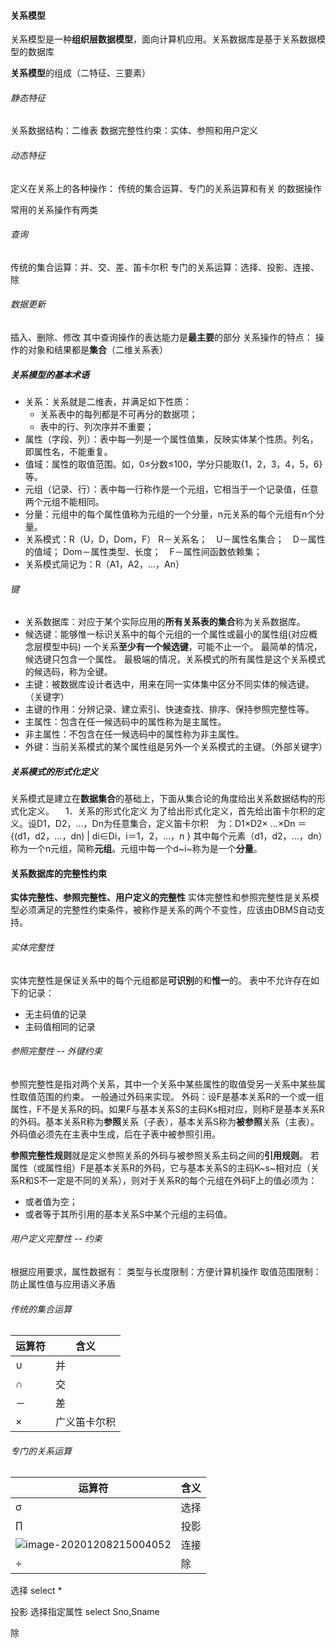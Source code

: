 #### 关系模型

关系模型是一种**组织层数据模型**，面向计算机应用。关系数据库是基于关系数据模型的数据库

**关系模型**的组成（二特征、三要素）

###### 静态特征

关系数据结构：二维表
数据完整性约束：实体、参照和用户定义

###### 动态特征

定义在关系上的各种操作：
传统的集合运算、专门的关系运算和有关 的数据操作

常用的关系操作有两类

###### 查询

传统的集合运算：并、交、差、笛卡尔积
专门的关系运算：选择、投影、连接、除

###### 数据更新

插入、删除、修改
其中查询操作的表达能力是**最主要**的部分
关系操作的特点：
操作的对象和结果都是**集合**（二维关系表）

##### 关系模型的基本术语

* 关系：关系就是二维表，并满足如下性质：
  * 关系表中的每列都是不可再分的数据项；
  * 表中的行、列次序并不重要；
* 属性（字段、列）：表中每一列是一个属性值集，反映实体某个性质。列名，即属性名，不能重复。
* 值域：属性的取值范围。如，0≤分数≤100，学分只能取{1，2，3，4，5，6}等。
* 元组（记录、行）：表中每一行称作是一个元组，它相当于一个记录值，任意两个元组不能相同。
* 分量：元组中的每个属性值称为元组的一个分量，n元关系的每个元组有n个分量。
* 关系模式：R（U，D，Dom，F）
  R－关系名；　U－属性名集合；　D－属性的值域；
  Dom－属性类型、长度；　F－属性间函数依赖集；
* 关系模式简记为：R（A1，A2，…，An）

###### 键

* 关系数据库：对应于某个实际应用的**所有关系表的集合**称为关系数据库。
* 候选键：能够惟一标识关系中的每个元组的一个属性或最小的属性组(对应概念层模型中码)
  一个关系**至少有一个候选键**，可能不止一个。
  最简单的情况，候选键只包含一个属性。
  最极端的情况，关系模式的所有属性是这个关系模式的候选码，称为全键。
* 主键：被数据库设计者选中，用来在同一实体集中区分不同实体的候选键。（关键字）
* 主键的作用：分辨记录、建立索引、快速查找、排序、保持参照完整性等。
* 主属性：包含在任一候选码中的属性称为是主属性。
* 非主属性：不包含在任一候选码中的属性称为非主属性。
* 外键：当前关系模式的某个属性组是另外一个关系模式的主键。（外部关键字） 

##### 关系模式的形式化定义

关系模式是建立在**数据集合**的基础上，下面从集合论的角度给出关系数据结构的形式化定义。
　1．关系的形式化定义
为了给出形式化定义，首先给出笛卡尔积的定义。设D1，D2，…，Dn为任意集合，定义笛卡尔积　为：D1×D2× …×Dn 
＝{(d1，d2，…，dn) | di∈Di，i＝1，2，…，n }
其中每个元素（d1，d2，…，dn）称为一个n元组，简称**元组**。元组中每一个d~i~称为是一个**分量**。 



#### 关系数据库的完整性约束

**实体完整性、参照完整性、用户定义的完整性**
实体完整性和参照完整性是关系模型必须满足的完整性约束条件，被称作是关系的两个不变性，应该由DBMS自动支持。

###### 实体完整性

实体完整性是保证关系中的每个元组都是**可识别**的和**惟一**的。
表中不允许存在如下的记录：

* 无主码值的记录
* 主码值相同的记录

###### 参照完整性  --  外键约束

参照完整性是指对两个关系，其中一个关系中某些属性的取值受另一关系中某些属性取值范围的约束。 
一般通过外码来实现。
外码：设F是基本关系R的一个或一组属性，F不是关系R的码。如果F与基本关系S的主码Ks相对应，则称F是基本关系R的外码。基本关系R称为**参照**关系（子表），基本关系S称为**被参照**关系（主表）。
外码值必须先在主表中生成，后在子表中被参照引用。

**参照完整性规则**就是定义参照关系的外码与被参照关系主码之间的**引用规则**。
若属性（或属性组）F是基本关系R的外码，它与基本关系S的主码K~s~相对应（关系R和S不一定是不同的关系），则对于关系R的每个元组在外码F上的值必须为：

* 或者值为空；
* 或者等于其所引用的基本关系S中某个元组的主码值。

###### 用户定义完整性  --  约束

根据应用要求，属性数据有：
类型与长度限制：方便计算机操作
取值范围限制：防止属性值与应用语义矛盾







###### 传统的集合运算

| 运算符 | 含义         |
| ------ | ------------ |
| ∪      | 并           |
| ∩      | 交           |
| －     | 差           |
| ×      | 广义笛卡尔积 |

###### 专门的关系运算

| 运算符                                                       | 含义 |
| ------------------------------------------------------------ | ---- |
| σ                                                            | 选择 |
| ∏                                                            | 投影 |
| ![image-20201208215004052](C:\Users\honghangzhi\AppData\Roaming\Typora\typora-user-images\image-20201208215004052.png) | 连接 |
| ÷                                                            | 除   |



选择
select *

投影
选择指定属性
select Sno,Sname

除
